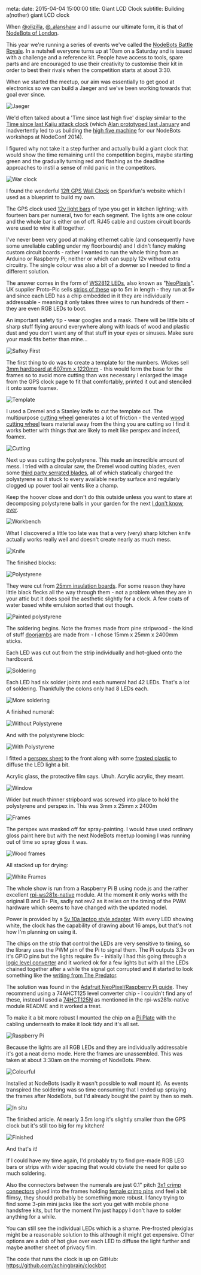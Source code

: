meta:
  date: 2015-04-04 15:00:00
  title: Giant LCD Clock
  subtitle: Building a(nother) giant LCD clock

When [@olizilla](https://twitter.com/olizilla), [@_alanshaw](https://twitter.com/_alanshaw) and I assume our ultimate form, it is that of [NodeBots of London](http://www.meetup.com/NodeBots-of-London).

This year we're running a series of events we've called the [NodeBots Battle Royale](http://london.nodebots.io).  In a nutshell everyone turns up at 10am on a Saturday and is issued with a challenge and a reference kit.  People have access to tools, spare parts and are encouraged to use their creativity to customise their kit in order to best their rivals when the competition starts at about 3:30.

When we started the meetup, our aim was essentially to get good at electronics so we can build a Jaeger and we've been working towards that goal ever since.

![Jaeger](./img/giant-lcd-clock/jaeger.jpg)

We'd often talked about a 'Time since last high five' display similar to the [Time since last Kaiju attack clock](http://pacificrim.wikia.com/wiki/War_Clock) (which [Alan prototyped last January](https://www.youtube.com/watch?v=yaq7rFYXwAQ) and inadvertently led to us building the [high five machine](http://tableflip.github.io/nodeconf-highfive-pics) for our NodeBots workshops at NodeConf 2014).

I figured why not take it a step further and actually build a giant clock that would show the time remaining until the competition begins, maybe starting green and the gradually turning red and flashing as the deadline approaches to instil a sense of mild panic in the competitors.

![War clock](./img/giant-lcd-clock/clock.jpg)

I found the wonderful [12ft GPS Wall Clock](https://www.sparkfun.com/tutorials/47) on Sparkfun's website which I used as a blueprint to build my own.

The GPS clock used [12v light bars](https://www.sparkfun.com/products/12015) of type you get in kitchen lighting; with fourteen bars per numeral, two for each segment.  The lights are one colour and the whole bar is either on of off.  RJ45 cable and custom circuit boards were used to wire it all together.

I've never been very good at making ethernet cable (and consequently have some unreliable cabling under my floorboards) and I didn't fancy making custom circuit boards - rather I wanted to run the whole thing from an Arduino or Raspberry Pi; neither or which can supply 12v without extra circuitry.  The single colour was also a bit of a downer so I needed to find a different solution.

The answer comes in the form of [WS2812 LEDs](http://www.tweaking4all.com/hardware/arduino/arduino-ws2812-led), also known as "[NeoPixels](http://www.adafruit.com/category/168)".  UK supplier Proto-Pic sells [strips of these](http://proto-pic.co.uk/led-rgb-strip-addressable-bare-5m) up to 5m in length - they run at 5v and since each LED has a chip embedded in it they are individually addressable - meaning it only takes three wires to run hundreds of them - they are even RGB LEDs to boot.

An important safety tip - wear googles and a mask.  There will be little bits of sharp stuff flying around everywhere along with loads of wood and plastic dust and you don't want any of that stuff in your eyes or sinuses.  Make sure your mask fits better than mine...

![Saftey First](./img/giant-lcd-clock/safteyfirst.jpg)

The first thing to do was to create a template for the numbers.  Wickes sell [3mm hardboard at 607mm x 1220mm](http://www.wickes.co.uk/Wickes-General-Purpose-Hardboard-3x607x1220mm/p/110105) - this would form the base for the frames so to avoid more cutting than was necessary I enlarged the image from the GPS clock page to fit that comfortably, printed it out and stenciled it onto some foamex.

![Template](./img/giant-lcd-clock/template.jpg)

I used a Dremel and a Stanley knife to cut the template out.  The multipurpose [ cutting wheel](http://www.amazon.co.uk/dp/B00004UDGX) generates a lot of friction - the vented [wood cutting wheel](http://www.amazon.co.uk/dp/B001DHCY9E) tears material away from the thing you are cutting so I find it works better with things that are likely to melt like perspex and indeed, foamex.

![Cutting](./img/giant-lcd-clock/cuttingtemplate.jpg)

Next up was cutting the polystyrene.  This made an incredible amount of mess.  I tried with a circular saw, the Dremel wood cutting blades, even some [third party serrated blades](http://www.amazon.co.uk/dp/B004ANKR9M), all of which statically charged the polystyrene so it stuck to every available nearby surface and regularly clogged up power tool air vents like a champ.

Keep the hoover close and don't do this outside unless you want to stare at decomposing polystyrene balls in your garden for the next [I don't know, ever](http://www.ask.com/science/long-styrofoam-decompose-618324f067462d41#full-answer).

![Workbench](./img/giant-lcd-clock/workbench.jpg)

What I discovered a little too late was that a very (very) sharp kitchen knife actually works really well and doesn't create nearly as much mess.

![Knife](./img/giant-lcd-clock/knife.jpg)

The finished blocks:

![Polystyrene](./img/giant-lcd-clock/polystyrene.jpg)

They were cut from [25mm insulation boards](http://www.wickes.co.uk/Wickes-25mm-General-Purpose-Polystyrene-600x2400mm/p/210801).  For some reason they have little black flecks all the way through them - not a problem when they are in your attic but it does spoil the aesthetic slightly for a clock.  A few coats of water based white emulsion sorted that out though.

![Painted polystyrene](./img/giant-lcd-clock/paintedpolystyrene.jpg)

The soldering begins.  Note the frames made from pine stripwood - the kind of stuff [doorjambs](http://en.wikipedia.org/wiki/Doorjamb) are made from - I chose 15mm x 25mm x 2400mm sticks.

Each LED was cut out from the strip individually and hot-glued onto the hardboard.

![Soldering](./img/giant-lcd-clock/soldering.jpg)

Each LED had six solder joints and each numeral had 42 LEDs.  That's a lot of soldering.  Thankfully the colons only had 8 LEDs each.

![More soldering](./img/giant-lcd-clock/moresoldering.jpg)

A finished numeral:

![Without Polystyrene](./img/giant-lcd-clock/withoutpolystyrene.jpg)

And with the polystyrene block:

![With Polystyrene](./img/giant-lcd-clock/withpolystyrene.jpg)

I fitted a [perspex sheet](http://www.wickes.co.uk/Wickes-Durable-Acrylic-Sheet-60cmx1-22m/p/210001) to the front along with some [frosted plastic](http://www.diy.com/departments/d-c-fix-milky-frosted-effect-sticky-back-plastic-coverage-135m/192284_BQ.prd) to diffuse the LED light a bit.

Acrylic glass, the protective film says.  Uhuh.  Acrylic acrylic, they meant.

![Window](./img/giant-lcd-clock/window.jpg)

Wider but much thinner stripboard was screwed into place to hold the polystyrene and perspex in.  This was 3mm x 25mm x 2400m

![Frames](./img/giant-lcd-clock/frames.jpg)

The perspex was masked off for spray-painting.  I would have used ordinary gloss paint here but with the next NodeBots meetup looming I was running out of time so spray gloss it was.

![Wood frames](./img/giant-lcd-clock/woodframes.jpg)

All stacked up for drying:

![White Frames](./img/giant-lcd-clock/whiteframes.jpg)

The whole show is run from a Raspberry Pi B using node.js and the rather excellent [rpi-ws281x-native](https://www.npmjs.com/package/rpi-ws281x-native) module.  At the moment it only works with the original B and B+ Pis, sadly not rev2 as it relies on the timing of the PWM hardware which seems to have changed with the updated model.

Power is provided by a [5v 10a laptop style adapter](http://www.syncrolight.co.uk/ProductDetails/PS-5V-DC-10A-LT.aspx).  With every LED showing white, the clock has the capability of drawing about 16 amps, but that's not how I'm planning on using it.

The chips on the strip that control the LEDs are very sensitive to timing, so the library uses the PWM pin of the Pi to signal them.  The Pi outputs 3.3v on it's GPIO pins but the lights require 5v - initially I had this going through a [logic level converter](https://www.sparkfun.com/products/12009) and it worked ok for a few lights but with all the LEDs chained together after a while the signal got corrupted and it started to look something like the [writing from The Predator](https://crashlanden.files.wordpress.com/2010/07/predator-52.png).

The solution was found in the [Adafruit NeoPixel/Raspberry Pi guide](https://learn.adafruit.com/neopixels-on-raspberry-pi/overview).  They recommend using a 74AHCT125 level converter chip - I couldn't find any of these, instead I used a [74HCT125N](http://uk.farnell.com/nxp/74hct125n/ic-74hct-cmos-74hct125-dip14-5v/dp/381998) as mentioned in the rpi-ws281x-native module README and it worked a treat.

To make it a bit more robust I mounted the chip on a [Pi Plate](https://www.coolcomponents.co.uk/raspberry-pi-proto-plate.html) with the cabling underneath to make it look tidy and it's all set.

![Raspberry Pi](./img/giant-lcd-clock/raspberrypi.jpg)

Because the lights are all RGB LEDs and they are individually addressable it's got a neat demo mode.  Here the frames are unassembled.  This was taken at about 3:30am on the morning of NodeBots.  Phew.

![Colourful](./img/giant-lcd-clock/colourful.jpg)

Installed at NodeBots (sadly it wasn't possible to wall mount it).  As events transpired the soldering was so time consuming that I ended up spraying the frames after NodeBots, but I'd already bought the paint by then so meh.

![In situ](./img/giant-lcd-clock/insitu.jpg)

The finished article.  At nearly 3.5m long it's slightly smaller than the GPS clock but it's still too big for my kitchen!

![Finished](./img/giant-lcd-clock/finished.jpg)

And that's it!

If I could have my time again, I'd probably try to find pre-made RGB LEG bars or strips with wider spacing that would obviate the need for quite so much soldering.

Also the connectors between the numerals are just 0.1" pitch [3x1 crimp connectors](http://proto-pic.co.uk/0-1-2-54mm-crimp-connector-housing-1x3-pin-25-pack) glued into the frames holding [female crimp pins](http://proto-pic.co.uk/female-crimp-pins-for-0-1-housings-100-pack) and feel a bit flimsy, they should probably be something more robust.  I fancy trying to find some 3-pin mini jacks like the sort you get with mobile phone handsfree kits, but for the moment I'm just happy I don't have to solder anything for a while.

You can still see the individual LEDs which is a shame.  Pre-frosted plexiglas might be a reasonable solution to this although it might get expensive.  Other options are a dab of hot glue over each LED to diffuse the light further and maybe another sheet of privacy film.

The code that runs the clock is up on GitHub: https://github.com/achingbrain/clockbot
